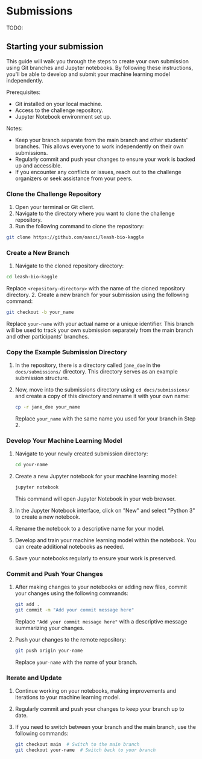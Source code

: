 # Submissions

TODO:

## Starting your submission

This guide will walk you through the steps to create your own submission using Git branches and Jupyter notebooks.
By following these instructions, you'll be able to develop and submit your machine learning model independently.

Prerequisites:

-   Git installed on your local machine.
-   Access to the challenge repository.
-   Jupyter Notebook environment set up.

Notes:

-   Keep your branch separate from the main branch and other students' branches. This allows everyone to work independently on their own submissions.
-   Regularly commit and push your changes to ensure your work is backed up and accessible.
-   If you encounter any conflicts or issues, reach out to the challenge organizers or seek assistance from your peers.

### Clone the Challenge Repository

1.  Open your terminal or Git client.
2.  Navigate to the directory where you want to clone the challenge repository.
3.  Run the following command to clone the repository:

   ```bash
   git clone https://github.com/oasci/leash-bio-kaggle
   ```

### Create a New Branch

1.  Navigate to the cloned repository directory:

   ```bash
   cd leash-bio-kaggle
   ```

   Replace `<repository-directory>` with the name of the cloned repository directory.
2. Create a new branch for your submission using the following command:

   ```bash
   git checkout -b your_name
   ```

   Replace `your-name` with your actual name or a unique identifier.
   This branch will be used to track your own submission separately from the main branch and other participants' branches.

### Copy the Example Submission Directory

1.  In the repository, there is a directory called `jane_doe` in the `docs/submissions/` directory.
    This directory serves as an example submission structure.
2.  Now, move into the submissions directory using `cd docs/submissions/` and create a copy of this directory and rename it with your own name:

    ```bash
    cp -r jane_doe your_name
    ```

    Replace `your_name` with the same name you used for your branch in Step 2.

### Develop Your Machine Learning Model

1.  Navigate to your newly created submission directory:

    ```bash
    cd your-name
    ```
2.  Create a new Jupyter notebook for your machine learning model:

    ```bash
    jupyter notebook
    ```
    This command will open Jupyter Notebook in your web browser.
3.  In the Jupyter Notebook interface, click on "New" and select "Python 3" to create a new notebook.
4.  Rename the notebook to a descriptive name for your model.
5.  Develop and train your machine learning model within the notebook. You can create additional notebooks as needed.
6.  Save your notebooks regularly to ensure your work is preserved.

### Commit and Push Your Changes

1.  After making changes to your notebooks or adding new files, commit your changes using the following commands:

    ```bash
    git add .
    git commit -m "Add your commit message here"
    ```

    Replace `"Add your commit message here"` with a descriptive message summarizing your changes.
2.  Push your changes to the remote repository:

    ```bash
    git push origin your-name
    ```

    Replace `your-name` with the name of your branch.

### Iterate and Update

1.  Continue working on your notebooks, making improvements and iterations to your machine learning model.
2.  Regularly commit and push your changes to keep your branch up to date.
3.  If you need to switch between your branch and the main branch, use the following commands:

    ```bash
    git checkout main  # Switch to the main branch
    git checkout your-name  # Switch back to your branch
    ```
